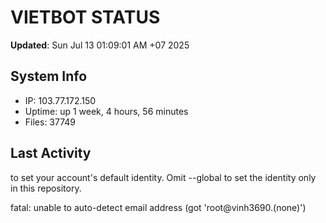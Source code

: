 # VIETBOT STATUS
**Updated**: Sun Jul 13 01:09:01 AM +07 2025

## System Info
- IP: 103.77.172.150
- Uptime: up 1 week, 4 hours, 56 minutes
- Files: 37749

## Last Activity

to set your account's default identity.
Omit --global to set the identity only in this repository.

fatal: unable to auto-detect email address (got 'root@vinh3690.(none)')
